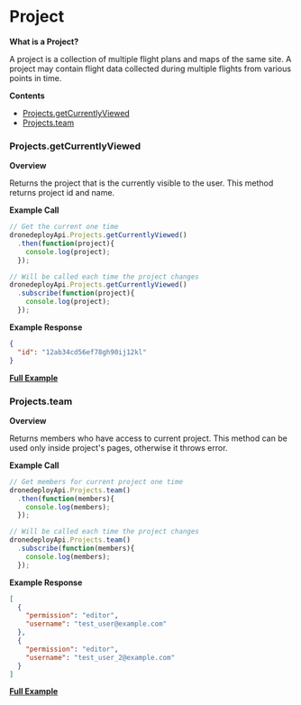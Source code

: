 # Project

**What is a Project?**

A project is a collection of multiple flight plans and maps of the same site. A project may contain flight data collected during multiple flights from various points in time.

**Contents**

* [Projects.getCurrentlyViewed](#projectsgetcurrentlyviewed)
* [Projects.team](#projectsteam)

### Projects.getCurrentlyViewed

**Overview**

Returns the project that is the currently visible to the user. This method returns project id and name.

**Example Call**

```javascript
// Get the current one time
dronedeployApi.Projects.getCurrentlyViewed()
  .then(function(project){
    console.log(project);
  });

// Will be called each time the project changes
dronedeployApi.Projects.getCurrentlyViewed()
  .subscribe(function(project){
    console.log(project);
  });
```

**Example Response**

```json
{
  "id": "12ab34cd56ef78gh90ij12kl"
}
```

[**Full Example**](/projects/example-projects.getcurrentlyviewed.md)

### Projects.team

**Overview**

Returns members who have access to current project. This method can be used only inside project's pages, otherwise it throws error.

**Example Call**

```javascript
// Get members for current project one time
dronedeployApi.Projects.team()
  .then(function(members){
    console.log(members);
  });

// Will be called each time the project changes
dronedeployApi.Projects.team()
  .subscribe(function(members){
    console.log(members);
  });
```

**Example Response**

```json
[
  {
    "permission": "editor",
    "username": "test_user@example.com"
  },
  {
    "permission": "editor",
    "username": "test_user_2@example.com"
  }
]
```

[**Full Example**](/projects/example-projects.team.md)

